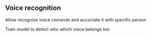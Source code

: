 ## Voice recognition

Allow recognize voice comands and accociate it with specific person

Train model to detect who which voice belongs too
